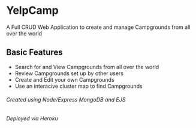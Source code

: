# YelpCamp
A Full CRUD Web Application to create and manage Campgrounds from all over the world

## Basic Features
- Search for and View Campgrounds from all over the world
- Review Campgrounds set up by other users
- Create and Edit your own Campgrounds
- Use an interacive cluster map to find Campgrounds

###### Created using Node/Express MongoDB and EJS
###### Deployed via Heroku

